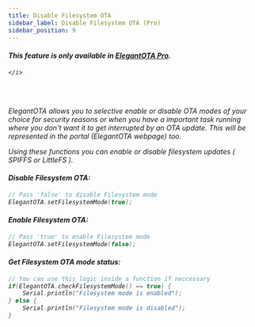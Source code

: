 ```yaml
---
title: Disable Filesystem OTA
sidebar_label: Disable Filesystem OTA (Pro)
sidebar_position: 9
---
```


<div className="pro-label">
    <i>
        <h4 style={{ fontWeight: '500', marginBottom: 5 }}>
             This feature is only available in <a target="_blank" style={{ color: "red" }} href="https://elegantota.pro">ElegantOTA Pro</a>.
        </h4>
         
    </i>
</div>

<br/>
<br/>

<!-- <img src="/img/v4/tabs.png" alt="Concept Diagram" width="300px" /> -->

<!-- <br/> -->
<!-- <br/> -->

ElegantOTA allows you to selective enable or disable OTA modes of your choice for security reasons or when you have a important task running where you don't want it to get interrupted by an OTA update. This will be represented in the portal (ElegantOTA webpage) too.

Using these functions you can enable or disable filesystem updates ( SPIFFS or LittleFS ).

#### Disable Filesystem OTA:
```cpp
// Pass 'false' to disable Filesystem mode
ElegantOTA.setFilesystemMode(true);
```

#### Enable Filesystem OTA:
```cpp
// Pass 'true' to enable Filesystem mode
ElegantOTA.setFilesystemMode(false);
```

#### Get Filesystem OTA mode status:
```cpp
// You can use this logic inside a function if neccessary
if(ElegantOTA.checkFilesystemMode() == true) {
    Serial.println("Filesystem mode is enabled");
} else {
    Serial.println("Filesystem mode is disabled");
}
```

